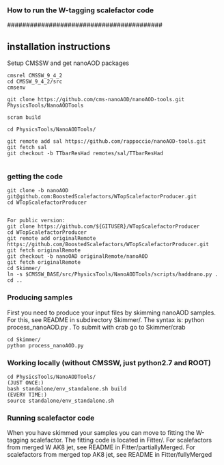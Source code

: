 
### How to run the W-tagging scalefactor code ###
#########################################

## installation instructions
Setup CMSSW and get nanoAOD packages
```
cmsrel CMSSW_9_4_2
cd CMSSW_9_4_2/src
cmsenv

git clone https://github.com/cms-nanoAOD/nanoAOD-tools.git PhysicsTools/NanoAODTools

scram build

cd PhysicsTools/NanoAODTools/

git remote add sal https://github.com/rappoccio/nanoAOD-tools.git
git fetch sal
git checkout -b TTbarResHad remotes/sal/TTbarResHad


```

### getting the code

```
git clone -b nanoAOD git@github.com:BoostedScalefactors/WTopScalefactorProducer.git
cd WTopScalefactorProducer


For public version:
git clone https://github.com/${GITUSER}/WTopScalefactorProducer 
cd WTopScalefactorProducer
git remote add originalRemote https://github.com/BoostedScalefactors/WTopScalefactorProducer.git
git fetch originalRemote
git checkout -b nanoOAD originalRemote/nanoAOD
git fetch originalRemote
cd Skimmer/
ln -s $CMSSW_BASE/src/PhysicsTools/NanoAODTools/scripts/haddnano.py .
cd ..

```



### Producing samples

First you need to produce your input files by skimming nanoAOD samples. For this, see README in subdirectory Skimmer/.
The syntax is: python process_nanoAOD.py <infile> <outdir> <outtreename>. To submit with crab go to Skimmer/crab
```
cd Skimmer/
python process_nanoAOD.py
```

### Working locally (without CMSSW, just python2.7 and ROOT)
```
cd PhysicsTools/NanoAODTools/
(JUST ONCE:)
bash standalone/env_standalone.sh build
(EVERY TIME:)
source standalone/env_standalone.sh
```

### Running scalefactor code

When you have skimmed your samples you can move to fitting the W-tagging scalefactor. The fitting code is located in Fitter/. For scalefactors from merged W AK8 jet, see README in Fitter/partiallyMerged. For scalefactors from merged top AK8 jet, see README in Fitter/fullyMerged

